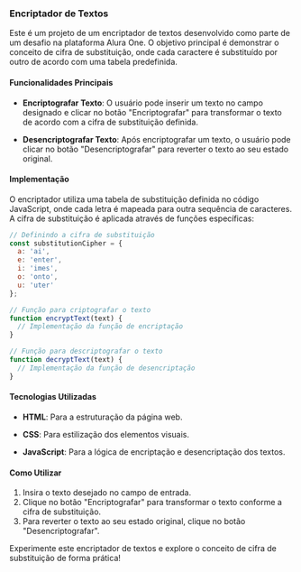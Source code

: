 ### Encriptador de Textos

Este é um projeto de um encriptador de textos desenvolvido como parte de um desafio na plataforma Alura One. O objetivo principal é demonstrar o conceito de cifra de substituição, onde cada caractere é substituído por outro de acordo com uma tabela predefinida.

#### Funcionalidades Principais

- **Encriptografar Texto**: O usuário pode inserir um texto no campo designado e clicar no botão "Encriptografar" para transformar o texto de acordo com a cifra de substituição definida.
  
- **Desencriptografar Texto**: Após encriptografar um texto, o usuário pode clicar no botão "Desencriptografar" para reverter o texto ao seu estado original.

#### Implementação

O encriptador utiliza uma tabela de substituição definida no código JavaScript, onde cada letra é mapeada para outra sequência de caracteres. A cifra de substituição é aplicada através de funções específicas:

```javascript
// Definindo a cifra de substituição
const substitutionCipher = {
  a: 'ai',
  e: 'enter',
  i: 'imes',
  o: 'onto',
  u: 'uter'
};

// Função para criptografar o texto
function encryptText(text) {
  // Implementação da função de encriptação
}

// Função para descriptografar o texto
function decryptText(text) {
  // Implementação da função de desencriptação
}
```

#### Tecnologias Utilizadas

- **HTML**: Para a estruturação da página web.
  
- **CSS**: Para estilização dos elementos visuais.
  
- **JavaScript**: Para a lógica de encriptação e desencriptação dos textos.

#### Como Utilizar

1. Insira o texto desejado no campo de entrada.
2. Clique no botão "Encriptografar" para transformar o texto conforme a cifra de substituição.
3. Para reverter o texto ao seu estado original, clique no botão "Desencriptografar".

Experimente este encriptador de textos e explore o conceito de cifra de substituição de forma prática!
